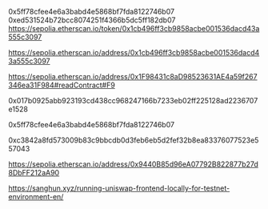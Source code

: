 0x5ff78cfee4e6a3babd4e5868bf7fda8122746b07
0xed531524b72bcc8074251f4366b5dc5ff182db07
https://sepolia.etherscan.io/token/0x1cb496ff3cb9858acbe001536dacd43a555c3097

https://sepolia.etherscan.io/address/0x1cb496ff3cb9858acbe001536dacd43a555c3097


https://sepolia.etherscan.io/address/0x1F98431c8aD98523631AE4a59f267346ea31F984#readContract#F9

0x017b0925abb923193cd438cc968247166b7233eb02ff225128ad2236707e1528

0x5ff78cfee4e6a3babd4e5868bf7fda8122746b07

0xc3842a8fd573009b83c9bbcdb0d3feb6eb5d2fef32b8ea83376077523e557043

https://sepolia.etherscan.io/address/0x9440B85d96eA07792B822877b27d8DbFF212aA90

https://sanghun.xyz/running-uniswap-frontend-locally-for-testnet-environment-en/
